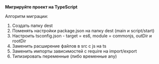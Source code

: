 **Мигрируйте проект на TypeScript**

Алгоритм миграции:
1. Создать папку dest
2. Поменять настройки package.json на папку dest (main и script/start)
3. Настроить tsconfig.json - target = es6, module = commonjs, outDir и rootDir
4. Заменить расширение файлов в src с js на ts
5. Заменить импорты зависимостей с require на import/export
6. Типизировать переменные (либо временные any)